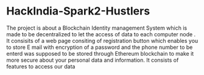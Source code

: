 # HackIndia-Spark2-Hustlers

The project is about a Blockchain Identity management System which is made to be decentralized to let the access of data to each computer node .
It consisits of a web page consiting of registration button which enables you to store E mail with encryption of a password and the phone number to be enterd was supposed to be stored through Ethereum blockchain to make it more secure about your personal data and information.
It consists of features to access our data
